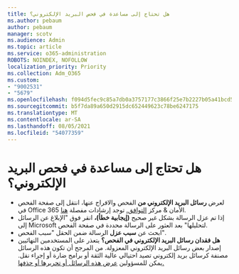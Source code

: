 ```yaml
---
title: هل تحتاج إلى مساعدة في فحص البريد الإلكتروني؟
ms.author: pebaum
author: pebaum
manager: scotv
ms.audience: Admin
ms.topic: article
ms.service: o365-administration
ROBOTS: NOINDEX, NOFOLLOW
localization_priority: Priority
ms.collection: Adm_O365
ms.custom:
- "9002531"
- "5679"
ms.openlocfilehash: f094d5fec9c85a7db0a3757177c3866f25e7b2227b05a41bcd554b1dda092517
ms.sourcegitcommit: b5f7da89a650d2915dc652449623c78be6247175
ms.translationtype: MT
ms.contentlocale: ar-SA
ms.lasthandoff: 08/05/2021
ms.locfileid: "54077359"
---
```

# <a name="need-help-with-email-quarantine"></a>هل تحتاج إلى مساعدة في فحص البريد الإلكتروني؟

- لعرض **رسائل البريد الإلكتروني من** الفحص والافراج عنها، انتقل إلى صفحة الفحص في Office 365 الأمان & مركز [التوافق.](https://protection.office.com/quarantine) توجد إرشادات مفصلة [هنا](https://docs.microsoft.com/microsoft-365/security/office-365-security/find-and-release-quarantined-messages-as-a-user?view=o365-worldwide#view-your-quarantined-messages).
- إذا تم عزل الرسالة بشكل غير صحيح **(إيجابية خطأ)،** انقر فوق "الإبلاغ عن الرسائل إلى Microsoft لتحليلها" بعد العثور على الرسالة محددة في صفحة الفحص. 
- ابحث عن **سبب عزل** الرسالة ضمن الحقل "سبب الفحص".
- **هل فقدان رسائل البريد الإلكتروني في الفحص؟** يتعذر على المستخدمين النهائيين إصدار بعض رسائل البريد الإلكتروني المعزولة. من المرجح أن تكون هذه الرسائل مصنفة كرسائل بريد إلكتروني تصيد احتيالي عالية الثقة أو برامج ضارة أو إجراء نقل. يمكن للمسؤولين [عرض هذه الرسائل أو تحريرها أو حذفها.](https://docs.microsoft.com/microsoft-365/security/office-365-security/manage-quarantined-messages-and-files?view=o365-worldwide) 
